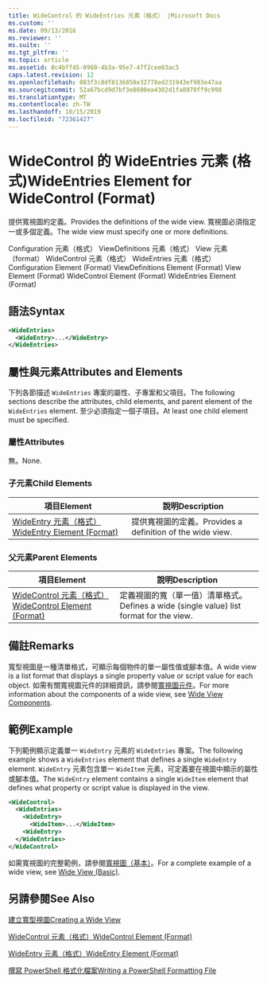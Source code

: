 ```yaml
---
title: WideControl 的 WideEntries 元素（格式） |Microsoft Docs
ms.custom: ''
ms.date: 09/13/2016
ms.reviewer: ''
ms.suite: ''
ms.tgt_pltfrm: ''
ms.topic: article
ms.assetid: 0c4bff45-0960-4b3a-95e7-47f2cee03ac5
caps.latest.revision: 12
ms.openlocfilehash: 083f3c8df8136858e32778ed231943ef983e47aa
ms.sourcegitcommit: 52a67bcd9d7bf3e8600ea4302d1fa8970ff9c998
ms.translationtype: MT
ms.contentlocale: zh-TW
ms.lasthandoff: 10/15/2019
ms.locfileid: "72361427"
---
```

# <a name="wideentries-element-for-widecontrol-format"></a><span data-ttu-id="0fa21-102">WideControl 的 WideEntries 元素 (格式)</span><span class="sxs-lookup"><span data-stu-id="0fa21-102">WideEntries Element for WideControl (Format)</span></span>

<span data-ttu-id="0fa21-103">提供寬視圖的定義。</span><span class="sxs-lookup"><span data-stu-id="0fa21-103">Provides the definitions of the wide view.</span></span> <span data-ttu-id="0fa21-104">寬視圖必須指定一或多個定義。</span><span class="sxs-lookup"><span data-stu-id="0fa21-104">The wide view must specify one or more definitions.</span></span>

<span data-ttu-id="0fa21-105">Configuration 元素（格式） ViewDefinitions 元素（格式） View 元素（format） WideControl 元素（格式） WideEntries 元素（格式）</span><span class="sxs-lookup"><span data-stu-id="0fa21-105">Configuration Element (Format) ViewDefinitions Element (Format) View Element (Format) WideControl Element (Format) WideEntries Element (Format)</span></span>

## <a name="syntax"></a><span data-ttu-id="0fa21-106">語法</span><span class="sxs-lookup"><span data-stu-id="0fa21-106">Syntax</span></span>

```xml
<WideEntries>
  <WideEntry>...</WideEntry>
</WideEntries>

```

## <a name="attributes-and-elements"></a><span data-ttu-id="0fa21-107">屬性與元素</span><span class="sxs-lookup"><span data-stu-id="0fa21-107">Attributes and Elements</span></span>

<span data-ttu-id="0fa21-108">下列各節描述 `WideEntries` 專案的屬性、子專案和父項目。</span><span class="sxs-lookup"><span data-stu-id="0fa21-108">The following sections describe the attributes, child elements, and parent element of the `WideEntries` element.</span></span> <span data-ttu-id="0fa21-109">至少必須指定一個子項目。</span><span class="sxs-lookup"><span data-stu-id="0fa21-109">At least one child element must be specified.</span></span>

### <a name="attributes"></a><span data-ttu-id="0fa21-110">屬性</span><span class="sxs-lookup"><span data-stu-id="0fa21-110">Attributes</span></span>

<span data-ttu-id="0fa21-111">無。</span><span class="sxs-lookup"><span data-stu-id="0fa21-111">None.</span></span>

### <a name="child-elements"></a><span data-ttu-id="0fa21-112">子元素</span><span class="sxs-lookup"><span data-stu-id="0fa21-112">Child Elements</span></span>

|<span data-ttu-id="0fa21-113">項目</span><span class="sxs-lookup"><span data-stu-id="0fa21-113">Element</span></span>|<span data-ttu-id="0fa21-114">說明</span><span class="sxs-lookup"><span data-stu-id="0fa21-114">Description</span></span>|
|-------------|-----------------|
|[<span data-ttu-id="0fa21-115">WideEntry 元素（格式）</span><span class="sxs-lookup"><span data-stu-id="0fa21-115">WideEntry Element (Format)</span></span>](./wideentry-element-for-widecontrol-format.md)|<span data-ttu-id="0fa21-116">提供寬視圖的定義。</span><span class="sxs-lookup"><span data-stu-id="0fa21-116">Provides a definition of the wide view.</span></span>|

### <a name="parent-elements"></a><span data-ttu-id="0fa21-117">父元素</span><span class="sxs-lookup"><span data-stu-id="0fa21-117">Parent Elements</span></span>

|<span data-ttu-id="0fa21-118">項目</span><span class="sxs-lookup"><span data-stu-id="0fa21-118">Element</span></span>|<span data-ttu-id="0fa21-119">說明</span><span class="sxs-lookup"><span data-stu-id="0fa21-119">Description</span></span>|
|-------------|-----------------|
|[<span data-ttu-id="0fa21-120">WideControl 元素（格式）</span><span class="sxs-lookup"><span data-stu-id="0fa21-120">WideControl Element (Format)</span></span>](./widecontrol-element-format.md)|<span data-ttu-id="0fa21-121">定義視圖的寬（單一值）清單格式。</span><span class="sxs-lookup"><span data-stu-id="0fa21-121">Defines a wide (single value) list format for the view.</span></span>|

## <a name="remarks"></a><span data-ttu-id="0fa21-122">備註</span><span class="sxs-lookup"><span data-stu-id="0fa21-122">Remarks</span></span>

<span data-ttu-id="0fa21-123">寬型視圖是一種清單格式，可顯示每個物件的單一屬性值或腳本值。</span><span class="sxs-lookup"><span data-stu-id="0fa21-123">A wide view is a list format that displays a single property value or script value for each object.</span></span> <span data-ttu-id="0fa21-124">如需有關寬視圖元件的詳細資訊，請參閱[寬視圖元件](./creating-a-wide-view.md)。</span><span class="sxs-lookup"><span data-stu-id="0fa21-124">For more information about the components of a wide view, see [Wide View Components](./creating-a-wide-view.md).</span></span>

## <a name="example"></a><span data-ttu-id="0fa21-125">範例</span><span class="sxs-lookup"><span data-stu-id="0fa21-125">Example</span></span>

<span data-ttu-id="0fa21-126">下列範例顯示定義單一 `WideEntry` 元素的 `WideEntries` 專案。</span><span class="sxs-lookup"><span data-stu-id="0fa21-126">The following example shows a `WideEntries` element that defines a single `WideEntry` element.</span></span> <span data-ttu-id="0fa21-127">`WideEntry` 元素包含單一 `WideItem` 元素，可定義要在視圖中顯示的屬性或腳本值。</span><span class="sxs-lookup"><span data-stu-id="0fa21-127">The `WideEntry` element contains a single `WideItem` element that defines what property or script value is displayed in the view.</span></span>

```xml
<WideControl>
  <WideEntries>
    <WideEntry>
      <WideItem>...</WideItem>
    <WideEntry>
  </WideEntries>
</WideControl>
```

<span data-ttu-id="0fa21-128">如需寬視圖的完整範例，請參閱[寬視圖（基本）](./wide-view-basic.md)。</span><span class="sxs-lookup"><span data-stu-id="0fa21-128">For a complete example of a wide view, see [Wide View (Basic)](./wide-view-basic.md).</span></span>

## <a name="see-also"></a><span data-ttu-id="0fa21-129">另請參閱</span><span class="sxs-lookup"><span data-stu-id="0fa21-129">See Also</span></span>

[<span data-ttu-id="0fa21-130">建立寬型視圖</span><span class="sxs-lookup"><span data-stu-id="0fa21-130">Creating a Wide View</span></span>](./creating-a-wide-view.md)

[<span data-ttu-id="0fa21-131">WideControl 元素（格式）</span><span class="sxs-lookup"><span data-stu-id="0fa21-131">WideControl Element (Format)</span></span>](./widecontrol-element-format.md)

[<span data-ttu-id="0fa21-132">WideEntry 元素（格式）</span><span class="sxs-lookup"><span data-stu-id="0fa21-132">WideEntry Element (Format)</span></span>](./wideentry-element-for-widecontrol-format.md)

[<span data-ttu-id="0fa21-133">撰寫 PowerShell 格式化檔案</span><span class="sxs-lookup"><span data-stu-id="0fa21-133">Writing a PowerShell Formatting File</span></span>](./writing-a-powershell-formatting-file.md)
